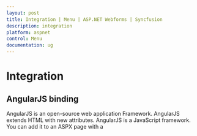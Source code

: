 ```yaml
---
layout: post
title: Integration | Menu | ASP.NET Webforms | Syncfusion
description: integration 
platform: aspnet
control: Menu
documentation: ug
---
```


# Integration 

## AngularJS binding

AngularJS is an open-source web application Framework. AngularJS extends HTML with new attributes. AngularJS is a JavaScript framework. You can add it to an ASPX page with a <script> tag. AngularJS extends HTML attributes with Directives, and binds data to HTML with Expressions. The support is achieved by an integration JS library file. You can know more about the AngularJS support in the following link location.

<http://help.syncfusion.com/js/angularjs>

Sometime you can use menu value for retrieving information from the database by performing related action that is selected in menu. You can achieve this after the selected menu action is performed in the server side.

In the following example, a Menu control for mail application is created. In this, when you click mail Inbox development, the selected development value is sent to the database. Normally a mail database contains different types of mails like HR team, Accounts team, etc. Whereas, in this example, the mail from development team is only retrieved from the database. Then the result is updated in the necessary page.

Add the following code example in your ASPX page.



{% highlight html %}



<asp:Content ID="BodyContent" runat="server" ContentPlaceHolderID="MainContent">

<div ng-app="menuApp">  

    <div ng-controller="MenuCtrl">

       <ul id="angularMenu" ej-menu e-fields-dataSource="dataList" e-fields-id="id" e-fields-parentId="parentId"

                    e-fields-text="text" e-fields-spriteCssClass="sprite">

           </ul>

        </div>

    </div>





{% endhighlight %}



Add the following code example to configure AngularJS for the menu control

{% highlight js %}

    var data = [

            { id: 1, text: "Mail", parentId: null },

            { id: 2, text: "Calender", parentId: null },

            { id: 3, text: "Notes", parentId: null },

            { id: 4, text: "Contacts", parentId: null },

    //first level child

            {id: 11, parentId: 1, text: "Inbox", sprite: "mailicon sprite-inbox" },

            { id: 12, parentId: 1, text: "Drafts", sprite: "mailicon sprite-drafts" },

            { id: 13, parentId: 1, text: "Sent items", sprite: "mailicon sprite-sentitems" },

            { id: 14, parentId: 1, text: "Deleted", sprite: "mailicon sprite-deleted" },

            { id: 15, parentId: 1, text: "Junk mails", sprite: "mailicon sprite-junk" },

            { id: 16, parentId: 1, text: "Personal", sprite: "mailicon sprite-folders" },

            { id: 17, parentId: 2, text: "My Calender", sprite: "mailicon sprite-calendar" },

            { id: 18, parentId: 2, text: "Team", sprite: "mailicon sprite-calendar" },

            { id: 19, parentId: 2, text: "Others", sprite: "mailicon sprite-calendar" },

            { id: 20, parentId: 3, text: "My Reference", sprite: "mailicon sprite-folder" },

            { id: 21, parentId: 3, text: "Team Meeting", sprite: "mailicon sprite-folder" },

            { id: 22, parentId: 3, text: "Others", sprite: "mailicon sprite-folder" },

            { id: 23, parentId: 4, text: "Suggested", sprite: "mailicon sprite-contacts" },

            { id: 24, parentId: 4, text: "My Team", sprite: "mailicon sprite-contacts" },

            { id: 25, parentId: 4, text: "Others", sprite: "mailicon sprite-contacts" },

    //second level child

            {id: 111, parentId: 11, text: "Development", sprite: "mailicon sprite-folders" },

            { id: 111, parentId: 11, text: "Supports", sprite: "mailicon sprite-folders" },

            { id: 111, parentId: 11, text: "HR Team", sprite: "mailicon sprite-folders" },

            { id: 112, parentId: 12, text: "Support Template", sprite: "mailicon sprite-folders" },

            { id: 112, parentId: 12, text: "Personal", sprite: "mailicon sprite-folders" }

            ];

    angular.module('menuApp', ['ejangular']).controller('MenuCtrl', function ($scope) {

        $scope.dataList = data;

    });          





{% endhighlight %}



Add the following code example in your style section.

{% highlight c# %}

#angularMenu{

            margin-left: 50px;

        }

        [class^="sprite-"],

        [class*="sprite-"] 

        {

            background-image: url("mail/mailicons.png");

            height: 25px;

            left: 2px;

            top: 4px;

            width: 24px;

        }

        .sprite-calendar

        {

            background-position: -25px -255px;

        }



        .sprite-contacts

        {

            background-position: -26px -429px;

        }



        .sprite-deleted

        {

            background-position: -24px -152px;

        }



        .sprite-drafts

        {

            background-position:-24px -83px;

        }



        .sprite-folder

        {

            background-position: -24px -464px;

        }



        .sprite-folders

        {

            background-position: -24px -222px;

        }



        .sprite-inbox

        {

            background-position: -25px -13px;

        }



        .sprite-junk

        {

            background-position: -23px -187px;

        }



        .sprite-notes

        {

            background-position: -26px -394px;

        }



        .sprite-outbox

        {

            background-position: 0 -414px;

            width: 16px;

            height: 16px;

        }



        .sprite-root

        {

            background-position: -25px -49px;

        }



        .sprite-sentitems

        {

            background-position: -26px -118px;

        }

        .e-menu-res-wrap{display:none;height:32px;overflow:hidden}







{% endhighlight %}



The following screenshot displays the output of the above code example.      

![](Integration_images/Integration_img1.png) 



## KnockoutJS binding

KnockoutJS is a MVVM library that allows the separation of concerns. Essential ASP.NET Web Form provides full support for KnockoutJS. The KnockoutJS support is achieved by an integration JS library file. Add the following code example for Knockout binding Menu rendering.

When you use KO with your applications, you can get the following benefits. 

You can connect UI elements with data model anytime. 

* You can easily create complex dynamic data model.  
* You can automatically update UI when Data Model is changed and when UI is changed, Data Model is changed automatically. 

Add the following code example in your ASPX page. 

{% highlight html %}



<ul id="menuko" data-bind="ejMenu :{fields:{dataSource:dataList,id:'id',text:'text',parentId:'parentId',spriteCssClass:'sprite'}}"></ul>





{% endhighlight %}



Add the following script code to provide KO support .

{% highlight js %}

   $(document).ready(function () {

        // declaration

        var menu=[

            { id: 1, text: "Leafy and Salad", parentId: null },

            { id: 2, text: "Beans", parentId: null },

            { id: 3, text: "Bulb and Stem", parentId: null },

            { id: 4, text: "Root and Tuberous", parentId: null },

            //first level child

            { id: 11, parentId: 1, text: "Cabbage" },

            { id: 12, parentId: 1, text: "Pea" },

            { id: 13, parentId: 1, text: "Spinach" },

            { id: 14, parentId: 1, text: "Wheat grass" },

            { id: 15, parentId: 1, text: "Yarrow" },

            { id: 16, parentId: 2, text: "Chickpea" },

            { id: 17, parentId: 2, text: "Green bean" },

            { id: 18, parentId: 2, text: "Horse gram" },

            { id: 19, parentId: 2, text: "Pigeon pea" },

            { id: 20, parentId: 3, text: "Garlic" },

            { id: 21, parentId: 3, text: "Garlic Chives" },

            { id: 22, parentId: 3, text: "Onion" },

            { id: 24, parentId: 3, text: "Lotus root" },

            { id: 25, parentId: 3, text: "Nopal" },

            { id: 26, parentId: 3, text: "Shallot" },

            { id: 27, parentId: 4, text: "Beetroot" },

            { id: 28, parentId: 4, text: "Carrot" },

            { id: 29, parentId: 4, text: "Ginger" },

            { id: 30, parentId: 4, text: "Potato" },

            { id: 31, parentId: 4, text: "Turmeric" },

            { id: 32, parentId: 4, text: "Radish" }

            ];



       window.viewModel = { 

                dataList: ko.observableArray(menu),               



            };	        		

            ko.applyBindings(viewModel);                       

        });





{% endhighlight %}



The following screenshot displays the output of the above code example.             

![](Integration_images/Integration_img2.png) 







